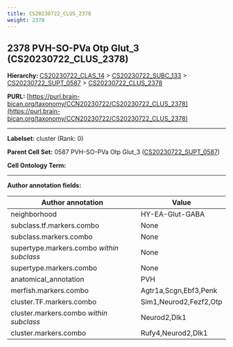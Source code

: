```yaml
---
title: CS20230722_CLUS_2378
weight: 2378
---
```

## 2378 PVH-SO-PVa Otp Glut_3 (CS20230722_CLUS_2378)
<b>Hierarchy: </b>
[CS20230722_CLAS_14](../CS20230722_CLAS_14) >
[CS20230722_SUBC_133](../CS20230722_SUBC_133) >
[CS20230722_SUPT_0587](../CS20230722_SUPT_0587) >
[CS20230722_CLUS_2378](../CS20230722_CLUS_2378)

**PURL:** [https://purl.brain-bican.org/taxonomy/CCN20230722/CS20230722_CLUS_2378](https://purl.brain-bican.org/taxonomy/CCN20230722/CS20230722_CLUS_2378)

---


**Labelset:** cluster (Rank: 0)

**Parent Cell Set:** 0587 PVH-SO-PVa Otp Glut_3 ([CS20230722_SUPT_0587](../CS20230722_SUPT_0587))



**Cell Ontology Term:** 

[MARKER GENES.]: #


---

[TRANSFERRED ANNOTATIONS.]: #


[AUTHOR ANNOTATION FIELDS.]: #


**Author annotation fields:**

| Author annotation | Value |
|-------------------|-------|
|neighborhood|HY-EA-Glut-GABA|
|subclass.tf.markers.combo|None|
|subclass.markers.combo|None|
|supertype.markers.combo _within subclass_|None|
|supertype.markers.combo|None|
|anatomical_annotation|PVH|
|merfish.markers.combo|Agtr1a,Scgn,Ebf3,Penk|
|cluster.TF.markers.combo|Sim1,Neurod2,Fezf2,Otp|
|cluster.markers.combo _within subclass_|Neurod2,Dlk1|
|cluster.markers.combo|Rufy4,Neurod2,Dlk1|
